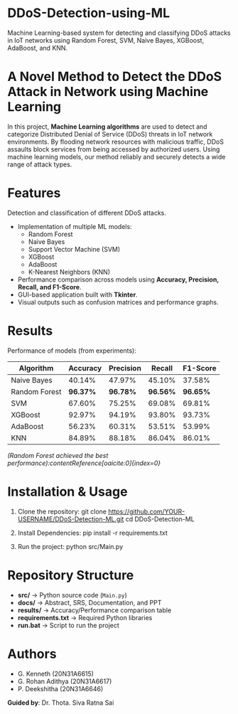 # DDoS-Detection-using-ML
Machine Learning-based system for detecting and classifying DDoS attacks in IoT networks using Random Forest, SVM, Naive Bayes, XGBoost, AdaBoost, and KNN.

# A Novel Method to Detect the DDoS Attack in Network using Machine Learning
In this project, **Machine Learning algorithms** are used to detect and categorize Distributed Denial of Service (DDoS) threats in IoT network environments. By flooding network resources with malicious traffic, DDoS assaults block services from being accessed by authorized users. Using machine learning models, our method reliably and securely detects a wide range of attack types.

# Features
Detection and classification of different DDoS attacks.
- Implementation of multiple ML models:
  - Random Forest
  - Naive Bayes
  - Support Vector Machine (SVM)
  - XGBoost
  - AdaBoost
  - K-Nearest Neighbors (KNN)
- Performance comparison across models using **Accuracy, Precision, Recall, and F1-Score**.
- GUI-based application built with **Tkinter**.
- Visual outputs such as confusion matrices and performance graphs.

# Results
Performance of models (from experiments):

| Algorithm        | Accuracy | Precision | Recall | F1-Score |
|------------------|----------|-----------|--------|----------|
| Naive Bayes      | 40.14%   | 47.97%    | 45.10% | 37.58%   |
| Random Forest    | **96.37%** | **96.78%** | **96.56%** | **96.65%** |
| SVM              | 67.60%   | 75.25%    | 69.08% | 69.81%   |
| XGBoost          | 92.97%   | 94.19%    | 93.80% | 93.73%   |
| AdaBoost         | 56.23%   | 60.31%    | 53.51% | 53.99%   |
| KNN              | 84.89%   | 88.18%    | 86.04% | 86.01%   |

*(Random Forest achieved the best performance):contentReference[oaicite:0]{index=0}*

# Installation & Usage
1. Clone the repository:
   git clone https://github.com/YOUR-USERNAME/DDoS-Detection-ML.git
   cd DDoS-Detection-ML

2. Install Dependencies:
   pip install -r requirements.txt

3. Run the project:
   python src/Main.py

# Repository Structure
- **src/** → Python source code (`Main.py`)
- **docs/** → Abstract, SRS, Documentation, and PPT
- **results/** → Accuracy/Performance comparison table
- **requirements.txt** → Required Python libraries
- **run.bat** → Script to run the project

# Authors
- G. Kenneth (20N31A6615)  
- G. Rohan Adithya (20N31A6617)  
- P. Deekshitha (20N31A6646)  

**Guided by**: Dr. Thota. Siva Ratna Sai
